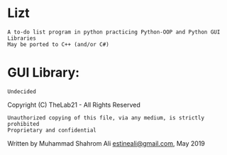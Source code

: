 # Lizt
    A to-do list program in python practicing Python-OOP and Python GUI Libraries
    May be ported to C++ (and/or C#) 
    
# GUI Library:
    Undecided

Copyright (C) TheLab21 - All Rights Reserved

    Unauthorized copying of this file, via any medium, is strictly prohibited
    Proprietary and confidential

Written by Muhammad Shahrom Ali estineali@gmail.com, May 2019
